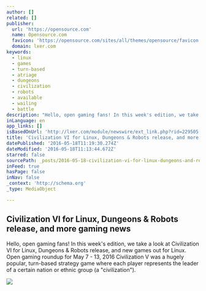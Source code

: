 ```yaml
---
author: []
related: []
publisher:
  url: 'https://opensource.com'
  name: Opensource.com
  favicon: 'https://opensource.com/sites/all/themes/opensource/favicon.ico'
  domain: lxer.com
keywords:
  - linux
  - games
  - turn-based
  - atriage
  - dungeons
  - civilization
  - robots
  - available
  - wailing
  - battle
description: "Hello, open gaming fans! In this week's edition, we take a look at Civilization VI for Linux, Dungeons & Robots release, and new games out for Linux. Open gaming roundup for May 7 - 13, 2016 Civilization V was a hugely popular, turn-based strategy game where each player represents the leader of a certain nation or ethnic group (a \"civilization\")."
inLanguage: en
app_links: []
isBasedOnUrl: 'http://lxer.com/module/newswire/ext_link.php?rid=229505'
title: 'Civilization VI for Linux, Dungeons & Robots release, and more gaming news'
datePublished: '2016-05-18T11:19:30.274Z'
dateModified: '2016-05-18T11:13:44.672Z'
starred: false
sourcePath: _posts/2016-05-18-civilization-vi-for-linux-dungeons-and-robots-release-and-mo.md
inFeed: true
hasPage: false
inNav: false
_context: 'http://schema.org'
_type: MediaObject

---
```

<article style=""><h1>Civilization VI for Linux, Dungeons &amp; Robots release, and more gaming news</h1><p>Hello, open gaming fans! In this week's edition, we take a look at Civilization VI for Linux, Dungeons &amp; Robots release, and new games out for Linux. Open gaming roundup for May 7 - 13, 2016 Civilization V was a hugely popular, turn-based strategy game where each player represents the leader of a certain nation or ethnic group (a "civilization").</p><img src="https://opensource.com/sites/default/files/images/life/open_gaming_games_roundup_news.png" /></article>